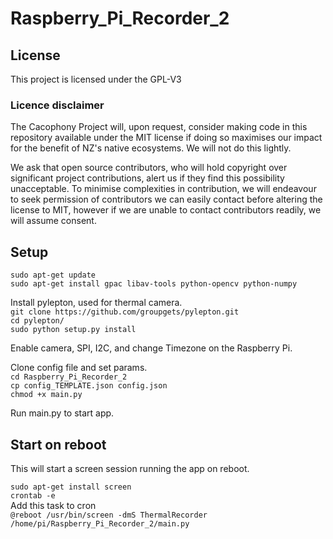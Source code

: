# Raspberry_Pi_Recorder_2

## License
This project is licensed under the GPL-V3

### Licence disclaimer
The Cacophony Project will, upon request, consider making code in this
repository available under the MIT license if doing so maximises our
impact for the benefit of NZ's native ecosystems. We will not do this
lightly.

We ask that open source contributors, who will hold copyright over
significant project contributions, alert us if they find this
possibility unacceptable. To minimise complexities in contribution, we
will endeavour to seek permission of contributors we can easily contact
before altering the license to MIT, however if we are unable to contact
contributors readily, we will assume consent.

## Setup
`sudo apt-get update`  
`sudo apt-get install gpac libav-tools python-opencv python-numpy`

Install pylepton, used for thermal camera.  
`git clone https://github.com/groupgets/pylepton.git`  
`cd pylepton/`  
`sudo python setup.py install`

Enable camera, SPI, I2C, and change Timezone on the Raspberry Pi.

Clone config file and set params.     
`cd Raspberry_Pi_Recorder_2`      
`cp config_TEMPLATE.json config.json`  
`chmod +x main.py`  

Run main.py to start app.

## Start on reboot
This will start a screen session running the app on reboot.  

`sudo apt-get install screen`  
`crontab -e`  
Add this task to cron  
`@reboot /usr/bin/screen -dmS ThermalRecorder /home/pi/Raspberry_Pi_Recorder_2/main.py`
